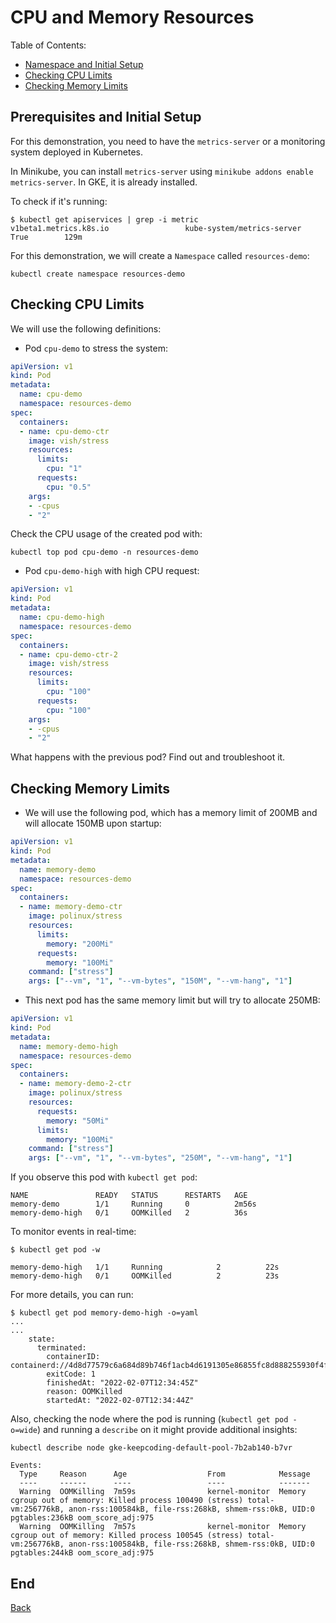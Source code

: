 <a name="resources"></a>
# CPU and Memory Resources

Table of Contents:

- [Namespace and Initial Setup](#start)
- [Checking CPU Limits](#cpu)
- [Checking Memory Limits](#memory)

<a name="start"></a>
## Prerequisites and Initial Setup

For this demonstration, you need to have the `metrics-server` or a monitoring system deployed in Kubernetes.

In Minikube, you can install `metrics-server` using `minikube addons enable metrics-server`.
In GKE, it is already installed.

To check if it's running:

```
$ kubectl get apiservices | grep -i metric
v1beta1.metrics.k8s.io                 kube-system/metrics-server   True        129m
```

For this demonstration, we will create a `Namespace` called `resources-demo`:

```
kubectl create namespace resources-demo
```

<a name="cpu"></a>
## Checking CPU Limits

We will use the following definitions:

- Pod `cpu-demo` to stress the system:

```yaml
apiVersion: v1
kind: Pod
metadata:
  name: cpu-demo
  namespace: resources-demo
spec:
  containers:
  - name: cpu-demo-ctr
    image: vish/stress
    resources:
      limits:
        cpu: "1"
      requests:
        cpu: "0.5"
    args:
    - -cpus
    - "2"
```

Check the CPU usage of the created pod with:
```
kubectl top pod cpu-demo -n resources-demo
```

- Pod `cpu-demo-high` with high CPU request:

```yaml
apiVersion: v1
kind: Pod
metadata:
  name: cpu-demo-high
  namespace: resources-demo
spec:
  containers:
  - name: cpu-demo-ctr-2
    image: vish/stress
    resources:
      limits:
        cpu: "100"
      requests:
        cpu: "100"
    args:
    - -cpus
    - "2"
```

What happens with the previous pod? Find out and troubleshoot it.

<a name="memory"></a>
## Checking Memory Limits

- We will use the following pod, which has a memory limit of 200MB and will allocate 150MB upon startup:

```yaml
apiVersion: v1
kind: Pod
metadata:
  name: memory-demo
  namespace: resources-demo
spec:
  containers:
  - name: memory-demo-ctr
    image: polinux/stress
    resources:
      limits:
        memory: "200Mi"
      requests:
        memory: "100Mi"
    command: ["stress"]
    args: ["--vm", "1", "--vm-bytes", "150M", "--vm-hang", "1"]
```

- This next pod has the same memory limit but will try to allocate 250MB:

```yaml
apiVersion: v1
kind: Pod
metadata:
  name: memory-demo-high
  namespace: resources-demo
spec:
  containers:
  - name: memory-demo-2-ctr
    image: polinux/stress
    resources:
      requests:
        memory: "50Mi"
      limits:
        memory: "100Mi"
    command: ["stress"]
    args: ["--vm", "1", "--vm-bytes", "250M", "--vm-hang", "1"]
```

If you observe this pod with `kubectl get pod`:

```
NAME               READY   STATUS      RESTARTS   AGE
memory-demo        1/1     Running     0          2m56s
memory-demo-high   0/1     OOMKilled   2          36s
```

To monitor events in real-time:
```
$ kubectl get pod -w

memory-demo-high   1/1     Running            2          22s
memory-demo-high   0/1     OOMKilled          2          23s
```

For more details, you can run:

```
$ kubectl get pod memory-demo-high -o=yaml
...
...
    state:
      terminated:
        containerID: containerd://4d8d77579c6a684d89b746f1acb4d6191305e86855fc8d888255930f4fbbebdb
        exitCode: 1
        finishedAt: "2022-02-07T12:34:45Z"
        reason: OOMKilled
        startedAt: "2022-02-07T12:34:44Z"
```

Also, checking the node where the pod is running (`kubectl get pod -o=wide`) and running a `describe` on it might provide additional insights:

```
kubectl describe node gke-keepcoding-default-pool-7b2ab140-b7vr

Events:
  Type     Reason      Age                  From            Message
  ----     ------      ----                 ----            -------
  Warning  OOMKilling  7m59s                kernel-monitor  Memory cgroup out of memory: Killed process 100490 (stress) total-vm:256776kB, anon-rss:100584kB, file-rss:268kB, shmem-rss:0kB, UID:0 pgtables:236kB oom_score_adj:975
  Warning  OOMKilling  7m57s                kernel-monitor  Memory cgroup out of memory: Killed process 100545 (stress) total-vm:256776kB, anon-rss:100584kB, file-rss:268kB, shmem-rss:0kB, UID:0 pgtables:244kB oom_score_adj:975
```

## End
[Back](./README.md)
